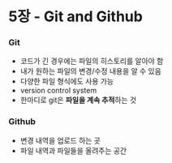 # 5장 - Git and Github

### Git

- 코드가 긴 경우에는 파일의 히스토리를 알아야 함
- 내가 원하는 파일의 변경/수정 내용을 알 수 있음
- 다양한 파일 형식에도 사용 가능
- version control system
- 한마디로 git은 **파일을 계속 추적**하는 것

### Github

- 변경 내역을 업로드 하는 곳
- 파일 내역과 파일들을 올려주는 공간
